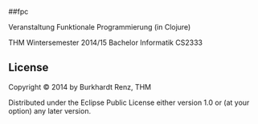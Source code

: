 ##fpc

Veranstaltung Funktionale Programmierung (in Clojure)

THM Wintersemester 2014/15 Bachelor Informatik CS2333

## License

Copyright © 2014 by Burkhardt Renz, THM

Distributed under the Eclipse Public License either version 1.0 or (at
your option) any later version.
